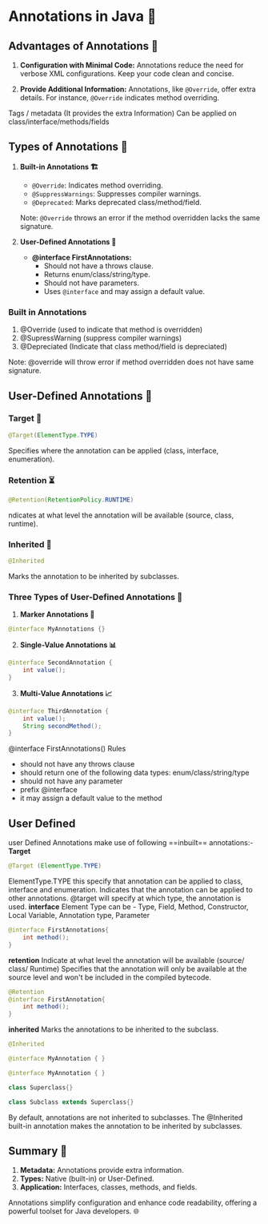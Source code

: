 # Annotations in Java 🚀

## Advantages of Annotations 🌟

1. **Configuration with Minimal Code:** Annotations reduce the need for verbose XML configurations. Keep your code clean and concise.
    
2. **Provide Additional Information:** Annotations, like `@Override`, offer extra details. For instance, `@Override` indicates method overriding.

Tags / metadata (It provides the extra Information)
Can be applied on class/interface/methods/fields

## Types of Annotations 📝

1. **Built-in Annotations 🏗️**
    
    - `@Override`: Indicates method overriding.
    - `@SuppressWarnings`: Suppresses compiler warnings.
    - `@Deprecated`: Marks deprecated class/method/field.
    
    Note: `@Override` throws an error if the method overridden lacks the same signature.
    
2. **User-Defined Annotations 🤖**
    
    - **@interface FirstAnnotations:**
        - Should not have a throws clause.
        - Returns enum/class/string/type.
        - Should not have parameters.
        - Uses `@interface` and may assign a default value.

### Built in Annotations
1. @Override (used to indicate that method is overridden)
2. @SupressWarning (suppress compiler warnings)
3. @Depreciated (Indicate that class method/field is depreciated)

Note:
@override will throw error if method overridden does not have same signature.

## User-Defined Annotations 🎨

### Target 🎯
```java
@Target(ElementType.TYPE)
```
Specifies where the annotation can be applied (class, interface, enumeration).

### Retention ⏳
```java
@Retention(RetentionPolicy.RUNTIME)
```
ndicates at what level the annotation will be available (source, class, runtime).

### Inherited 🧬
```java
@Inherited

```
Marks the annotation to be inherited by subclasses.

### Three Types of User-Defined Annotations 📑

1. **Marker Annotations 🚩**
```java
@interface MyAnnotations {}
```
2. **Single-Value Annotations 📊**
```java
@interface SecondAnnotation {
    int value();
}
```
3. **Multi-Value Annotations 📈**
```java
@interface ThirdAnnotation {
    int value();
    String secondMethod();
}
```


@interface FirstAnnotations()
Rules
- should not have any throws clause
- should return one of the following data types: enum/class/string/type
- should not have any parameter
- prefix @interface
- it may assign a default value to the method

## User Defined
user Defined Annotations make use of following ==inbuilt== annotations:-
**Target**
```java
@Target (ElementType.TYPE) 
```
ElementType.TYPE this specify that annotation can be applied to class, interface and enumeration. Indicates that the annotation can be applied to other annotations.
@target will specify at which type, the annotation is used.
**interface**
Element Type can be - Type, Field, Method, Constructor, Local Variable, Annotation type, Parameter 
```java
@interface FirstAnnotations{
	int method();
}
```
**retention**
Indicate at what level the annotation will be available (source/ class/ Runtime)
Specifies that the annotation will only be available at the source level and won't be included in the compiled bytecode.
```java
@Retention
@interface FirstAnnotation{
	int method();
}
```
**inherited**
Marks the annotations to be inherited to the subclass. 
```java
@Inherited

@interface MyAnnotation { }

@interface MyAnnotation { }

class Superclass{}

class Subclass extends Superclass{}
```
By default, annotations are not inherited to subclasses. The @Inherited built-in annotation makes the annotation to be inherited by subclasses.

## Summary 📌

1. **Metadata:** Annotations provide extra information.
2. **Types:** Native (built-in) or User-Defined.
3. **Application:** Interfaces, classes, methods, and fields.

Annotations simplify configuration and enhance code readability, offering a powerful toolset for Java developers. 🌐